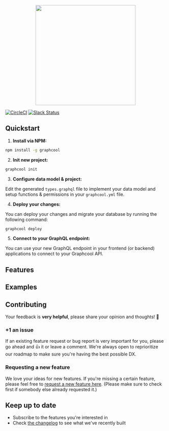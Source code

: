 <p align="center"><a href="https://www.graph.cool"><img src="https://imgur.com/vXOT4eF.png" width="314"></a></p>

[![CircleCI](https://circleci.com/gh/graphcool/graphcool.svg?style=shield)](https://circleci.com/gh/graphcool/graphcool) [![Slack Status](https://slack.graph.cool/badge.svg)](https://slack.graph.cool)

## Quickstart

1. **Install via NPM:**

  ```sh
  npm install -g graphcool
  ```

2. **Init new project:**

  ```sh
  graphcool init
  ```
  
3. **Configure data model & project:**

  Edit the generated `types.graphql` file to implement your data model and setup functions & permissions in your `graphcool.yml` file.
  
4. **Deploy your changes:**

  You can deploy your changes and migrate your database by running the following command:
  
  ```sh
  graphcool deploy
  ```
  
5. **Connect to your GraphQL endpoint:**

  You can use your new GraphQL endpoint in your frontend (or backend) applications to connect to your Graphcool API.

## Features

## Examples

## Contributing

Your feedback is **very helpful**, please share your opinion and thoughts! 🤔

### +1 an issue

If an existing feature request or bug report is very important for you, please go ahead and :+1: it or leave a comment. We're always open to reprioritize our roadmap to make sure you're having the best possible DX.

### Requesting a new feature

We love your ideas for new features. If you're missing a certain feature, please feel free to [request a new feature here](https://github.com/graphcool/feature-requests/issues/new). (Please make sure to check first if somebody else already requested it.)

## Keep up to date

* Subscribe to the features you're interested in
* Check [the changelog](https://www.graph.cool/docs/faq/graphcool-changelog-chiooo0ahn/) to see what we've recently built
